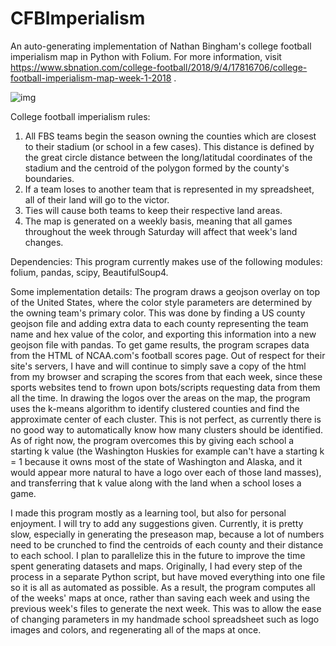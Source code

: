 # CFBImperialism
An auto-generating implementation of Nathan Bingham's college football imperialism map in Python with Folium.
For more information, visit https://www.sbnation.com/college-football/2018/9/4/17816706/college-football-imperialism-map-week-1-2018 .

![img](https://raw.githubusercontent.com/ryanpmeyer/CFBImperialism/master/preseason_map_preview.PNG)


College football imperialism rules:
  1) All FBS teams begin the season owning the counties which are closest to their stadium (or school in a few cases). This distance is defined by the great circle distance between the long/latitudal coordinates of the stadium and the centroid of the polygon formed by the county's boundaries.
  2) If a team loses to another team that is represented in my spreadsheet, all of their land will go to the victor.
  3) Ties will cause both teams to keep their respective land areas.
  4) The map is generated on a weekly basis, meaning that all games throughout the week through Saturday will affect that week's land changes.
  
Dependencies:
  This program currently makes use of the following modules: folium, pandas, scipy, BeautifulSoup4.
    
Some implementation details:
  The program draws a geojson overlay on top of the United States, where the color style parameters are determined by the owning team's primary color. This was done by finding a US county geojson file and adding extra data to each county representing the team name and hex value of the color, and exporting this information into a new geojson file with pandas. To get game results, the program scrapes data from the HTML of NCAA.com's football scores page. Out of respect for their site's servers, I have and will continue to simply save a copy of the html from my browser and scraping the scores from that each week, since these sports websites tend to frown upon bots/scripts requesting data from them all the time. In drawing the logos over the areas on the map, the program uses the k-means algorithm to identify clustered counties and find the approximate center of each cluster. This is not perfect, as currently there is no good way to automatically know how many clusters should be identified. As of right now, the program overcomes this by giving each school a starting k value (the Washington Huskies for example can't have a starting k = 1 because it owns most of the state of Washington and Alaska, and it would appear more natural to have a logo over each of those land masses), and transferring that k value along with the land when a school loses a game.

  I made this program mostly as a learning tool, but also for personal enjoyment. I will try to add any suggestions given. Currently, it is pretty slow, especially in generating the preseason map, because a lot of numbers need to be crunched to find the centroids of each county and their distance to each school. I plan to parallelize this in the future to improve the time spent generating datasets and maps. Originally, I had every step of the process in a separate Python script, but have moved everything into one file so it is all as automated as possible. As a result, the program computes all of the weeks' maps at once, rather than saving each week and using the previous week's files to generate the next week. This was to allow the ease of changing parameters in my handmade school spreadsheet such as logo images and colors, and regenerating all of the maps at once.
